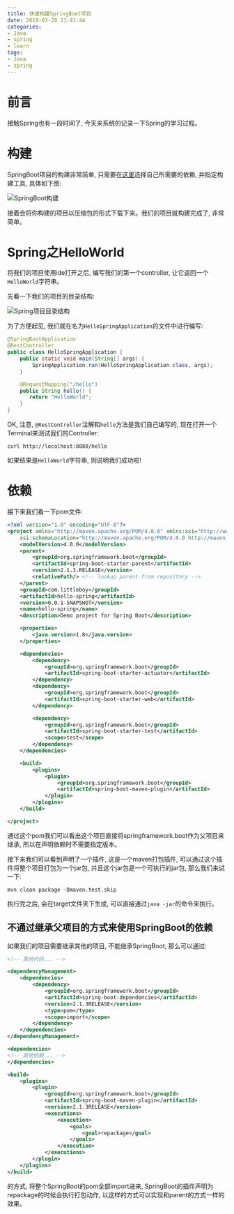 ```yaml
---
title: 快速构建SpringBoot项目
date: 2019-03-20 21:41:44
categories:
- Java
- spring
- learn
tags:
- Java
- spring
---
```


# 前言

接触Spring也有一段时间了, 今天来系统的记录一下Spring的学习过程。
<!--more-->
# 构建

SpringBoot项目的构建非常简单, 只需要在[这里](start.spring.io)选择自己所需要的依赖, 并指定构建工具, 具体如下图:

![SpringBoot构建](/images/spring/spring-family-meals/first-step/spring-family-meals-first-step-1.jpg)

接着会将你构建的项目以压缩包的形式下载下来。我们的项目就构建完成了, 非常简单。

# Spring之HelloWorld

将我们的项目使用ide打开之后, 编写我们的第一个controller, 让它返回一个`HelloWorld`字符串。

先看一下我们的项目的目录结构:

![Spring项目目录结构](/images/spring/spring-family-meals/first-step/spring-family-meals-first-step-2.jpg)

为了方便起见, 我们就在名为`HelloSpringApplication`的文件中进行编写:

```java
@SpringBootApplication
@RestController
public class HelloSpringApplication {
    public static void main(String[] args) {
        SpringApplication.run(HelloSpringApplication.class, args);
    }

    @RequestMapping("/hello")
    public String hello() {
       return "HelloWorld";
    }
}
```

OK, 注意, `@RestController`注解和`hello`方法是我们自己编写的, 现在打开一个Terminal来测试我们的Controller:

```shell
curl http://localhost:8080/hello
```

如果结果是`HelloWorld`字符串, 则说明我们成功啦!

# 依赖

接下来我们看一下pom文件:

```xml
<?xml version="1.0" encoding="UTF-8"?>
<project xmlns="http://maven.apache.org/POM/4.0.0" xmlns:xsi="http://www.w3.org/2001/XMLSchema-instance"
	xsi:schemaLocation="http://maven.apache.org/POM/4.0.0 http://maven.apache.org/xsd/maven-4.0.0.xsd">
	<modelVersion>4.0.0</modelVersion>
	<parent>
		<groupId>org.springframework.boot</groupId>
		<artifactId>spring-boot-starter-parent</artifactId>
		<version>2.1.3.RELEASE</version>
		<relativePath/> <!-- lookup parent from repository -->
	</parent>
	<groupId>com.littleboy</groupId>
	<artifactId>hello-spring</artifactId>
	<version>0.0.1-SNAPSHOT</version>
	<name>hello-spring</name>
	<description>Demo project for Spring Boot</description>

	<properties>
		<java.version>1.8</java.version>
	</properties>

	<dependencies>
		<dependency>
			<groupId>org.springframework.boot</groupId>
			<artifactId>spring-boot-starter-actuator</artifactId>
		</dependency>
		<dependency>
			<groupId>org.springframework.boot</groupId>
			<artifactId>spring-boot-starter-web</artifactId>
		</dependency>

		<dependency>
			<groupId>org.springframework.boot</groupId>
			<artifactId>spring-boot-starter-test</artifactId>
			<scope>test</scope>
		</dependency>
	</dependencies>

	<build>
		<plugins>
			<plugin>
				<groupId>org.springframework.boot</groupId>
				<artifactId>spring-boot-maven-plugin</artifactId>
			</plugin>
		</plugins>
	</build>

</project>
```

通过这个pom我们可以看出这个项目直接将springframework.boot作为父项目来继承, 所以在声明依赖时不需要指定版本。

接下来我们可以看到声明了一个插件, 这是一个maven打包插件, 可以通过这个插件将整个项目打包为一个jar包, 并且这个jar包是一个可执行的jar包, 那么我们来试一下:

```shell
mvn clean package -Dmaven.test.skip
```

执行完之后, 会在target文件夹下生成, 可以直接通过`java -jar`的命令来执行。

## 不通过继承父项目的方式来使用SpringBoot的依赖

如果我们的项目需要继承其他的项目, 不能继承SpringBoot, 那么可以通过:

```xml
<!-- 其他代码... -->

<dependencyManagement>
    <dependencies>
        <dependency>
            <groupId>org.springframework.boot</groupId>
            <artifactId>spring-boot-dependencies</artifactId>
            <version>2.1.3RELEASE</version>
            <type>pom</type>
            <scope>import</scope>
        </dependency>
    </dependencies>
</dependencyManagement>

<dependencies>
<!-- 其他依赖... -->
</dependencies>

<build>
	<plugins>
		<plugin>
			<groupId>org.springframework.boot</groupId>
			<artifactId>spring-boot-maven-plugin</artifactId>
			<version>2.1.3RELEASE</version>
			<executions>
				<execution>
					<goals>
						<goal>repackage</goal>
					</goals>
				</execution>
			</executions>
		</plugin>
	</plugins>
</build>
```

的方式, 将整个SpringBoot的pom全部import进来, SpringBoot的插件声明为repackage的时候会执行打包动作, 以这样的方式可以实现和parent的方式一样的效果。
